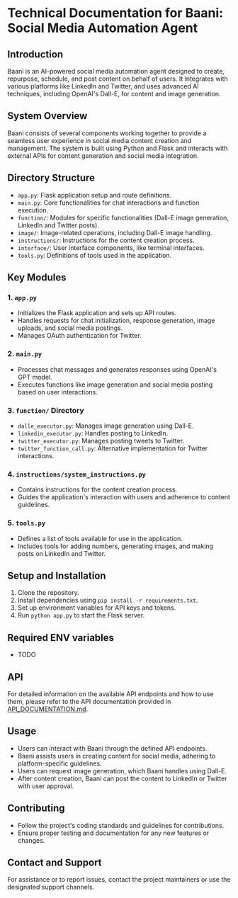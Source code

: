 # Technical Documentation for Baani: Social Media Automation Agent

## Introduction

Baani is an AI-powered social media automation agent designed to create, repurpose, schedule, and post content on behalf of users. It integrates with various platforms like LinkedIn and Twitter, and uses advanced AI techniques, including OpenAI's Dall-E, for content and image generation.

## System Overview

Baani consists of several components working together to provide a seamless user experience in social media content creation and management. The system is built using Python and Flask and interacts with external APIs for content generation and social media integration.

## Directory Structure

- `app.py`: Flask application setup and route definitions.
- `main.py`: Core functionalities for chat interactions and function execution.
- `function/`: Modules for specific functionalities (Dall-E image generation, LinkedIn and Twitter posts).
- `image/`: Image-related operations, including Dall-E image handling.
- `instructions/`: Instructions for the content creation process.
- `interface/`: User interface components, like terminal interfaces.
- `tools.py`: Definitions of tools used in the application.

## Key Modules

### 1. `app.py`

- Initializes the Flask application and sets up API routes.
- Handles requests for chat initialization, response generation, image uploads, and social media postings.
- Manages OAuth authentication for Twitter.

### 2. `main.py`

- Processes chat messages and generates responses using OpenAI's GPT model.
- Executes functions like image generation and social media posting based on user interactions.

### 3. `function/` Directory

- `dalle_executor.py`: Manages image generation using Dall-E.
- `linkedin_executor.py`: Handles posting to LinkedIn.
- `twitter_executor.py`: Manages posting tweets to Twitter.
- `twitter_function_call.py`: Alternative implementation for Twitter interactions.

### 4. `instructions/system_instructions.py`

- Contains instructions for the content creation process.
- Guides the application's interaction with users and adherence to content guidelines.

### 5. `tools.py`

- Defines a list of tools available for use in the application.
- Includes tools for adding numbers, generating images, and making posts on LinkedIn and Twitter.

## Setup and Installation

1. Clone the repository.
2. Install dependencies using `pip install -r requirements.txt`.
3. Set up environment variables for API keys and tokens.
4. Run `python app.py` to start the Flask server.

## Required ENV variables

- TODO

## API

For detailed information on the available API endpoints and how to use them, please refer to the API documentation provided in [API_DOCUMENTATION.md](API_DOCUMENTATION.md).
  
## Usage

- Users can interact with Baani through the defined API endpoints.
- Baani assists users in creating content for social media, adhering to platform-specific guidelines.
- Users can request image generation, which Baani handles using Dall-E.
- After content creation, Baani can post the content to LinkedIn or Twitter with user approval.

## Contributing

- Follow the project's coding standards and guidelines for contributions.
- Ensure proper testing and documentation for any new features or changes.

## Contact and Support

For assistance or to report issues, contact the project maintainers or use the designated support channels.
